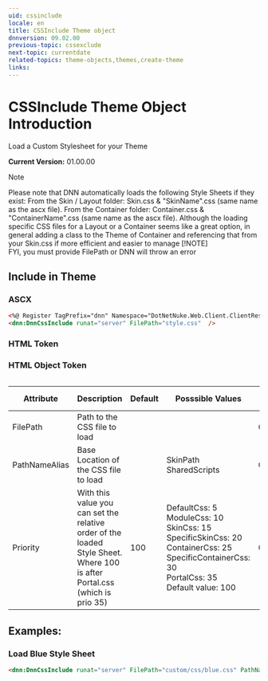 ```yaml
---
uid: cssinclude  
locale: en  
title: CSSInclude Theme object  
dnnversion: 09.02.00  
previous-topic: cssexclude  
next-topic: currentdate  
related-topics: theme-objects,themes,create-theme  
links:  
---
```


# CSSInclude Theme Object Introduction  

Load a Custom Stylesheet for your Theme 


**Current Version:** 01.00.00  

> [!NOTE]  
> Please note that DNN automatically loads the following Style Sheets if they exist:
From the Skin / Layout folder: Skin.css & \"SkinName\".css (same name as the ascx file).
From the Container folder: Container.css & \"ContainerName\".css (same name as the ascx file).
Although the loading specific CSS files for a Layout or a Container seems like a great option, in general adding a class to the Theme of Container and referencing that from your Skin.css if more efficient and easier to manage
> [!NOTE]  
> FYI, you must provide FilePath or DNN will throw an error

## Include in Theme

### ASCX
``` html
<%@ Register TagPrefix="dnn" Namespace="DotNetNuke.Web.Client.ClientResourceManagement" Assembly="DotNetNuke.Web.Client" %>  
<dnn:DnnCssInclude runat="server" FilePath="style.css"  />
```

### HTML Token


### HTML Object Token
``` html

```

| Attribute | Description | Default | Posssible Values | DNN Version |
| --- | --- | --- | --- | --- |
| FilePath | Path to the CSS file to load |  |  | 01.00.00 |
| PathNameAlias | Base Location of the CSS file to load |  | SkinPath<br/>SharedScripts | 01.00.00 |
| Priority | With this value you can set the relative order of the loaded Style Sheet. Where 100 is after Portal.css (which is prio 35) | 100 | DefaultCss: 5<br/>ModuleCss: 10<br/>SkinCss: 15<br/>SpecificSkinCss: 20<br/>ContainerCss: 25<br/>SpecificContainerCss: 30<br/>PortalCss: 35<br/>Default value: 100 | 01.00.00 |





## Examples:

### Load Blue Style Sheet
~~~html
<dnn:DnnCssInclude runat="server" FilePath="custom/css/blue.css" PathNameAlias="SkinPath" />
~~~

